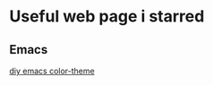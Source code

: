 # Useful web page i starred


## Emacs
[diy emacs color-theme](https://emacsfodder.github.io/emacs-theme-editor/)
